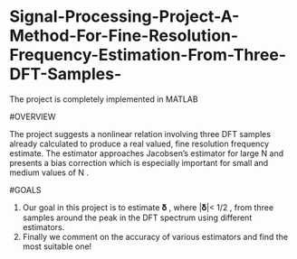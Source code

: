 # Signal-Processing-Project-A-Method-For-Fine-Resolution-Frequency-Estimation-From-Three-DFT-Samples-
The project is completely implemented in MATLAB




#OVERVIEW

The project suggests a nonlinear relation involving three DFT samples already calculated to produce a real valued, fine resolution frequency estimate. The estimator approaches Jacobsen’s estimator for large N and presents a bias correction which is especially important for small and medium values of N .

#GOALS

1. Our goal in this project is to estimate 𝛅 , where |𝛅|< 1/2 , from three samples around the peak in the DFT spectrum using different estimators.
2. Finally we comment on the accuracy of various estimators and find the most suitable one!

